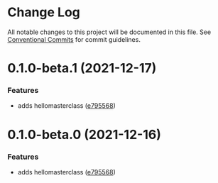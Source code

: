 # Change Log

All notable changes to this project will be documented in this file.
See [Conventional Commits](https://conventionalcommits.org) for commit guidelines.

# 0.1.0-beta.1 (2021-12-17)


### Features

* adds hellomasterclass ([e795568](https://github.com/Stijnc/sca.lerna/commit/e79556885417464c640957f404029d3307edc17f))





# 0.1.0-beta.0 (2021-12-16)


### Features

* adds hellomasterclass ([e795568](https://github.com/Stijnc/sca.lerna/commit/e79556885417464c640957f404029d3307edc17f))
